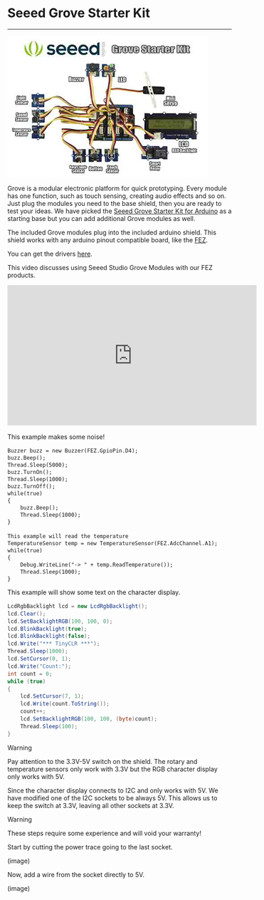 # Seeed Grove Starter Kit
---
![Seeed Grove Starter Kit](images/seeed-grove-starter-kit.jpg) 

Grove is a modular electronic platform for quick prototyping. Every module has one function, such as touch sensing, creating audio effects and so on. Just plug the modules you need to the base shield, then you are ready to test your ideas. We have picked the [Seeed Grove Starter Kit for Arduino](https://www.seeedstudio.com/Grove-Starter-Kit-for-Arduino-p-1855.html) as a starting base but you can add additional Grove modules as well.

The included Grove modules plug into the included arduino shield. This shield works with any arduino pinout compatible board, like the [FEZ](../../fez/intro.md).

You can get the drivers [here](https://github.com/ghi-electronics/TinyCLR-Accessories).

This video discusses using Seeed Studio Grove Modules with our FEZ products.

<iframe width="560" height="315" src="https://www.youtube.com/embed/9hxnYIgAX48?rel=0" frameborder="0" allowfullscreen></iframe>


This example makes some noise!

```
Buzzer buzz = new Buzzer(FEZ.GpioPin.D4);
buzz.Beep();
Thread.Sleep(5000);
buzz.TurnOn();
Thread.Sleep(1000);
buzz.TurnOff();
while(true)
{
    buzz.Beep();
    Thread.Sleep(1000);
}

This example will read the temperature
TemperatureSensor temp = new TemperatureSensor(FEZ.AdcChannel.A1);
while(true)
{
    Debug.WriteLine("-> " + temp.ReadTemperature());
    Thread.Sleep(1000);
}
```

This example will show some text on the character display.

```csharp
LcdRgbBacklight lcd = new LcdRgbBacklight();
lcd.Clear();
lcd.SetBacklightRGB(100, 100, 0);
lcd.BlinkBacklight(true);
lcd.BlinkBacklight(false);
lcd.Write("*** TinyCLR ***");
Thread.Sleep(1000);
lcd.SetCursor(0, 1);
lcd.Write("Count:");
int count = 0;
while (true)
{
    lcd.SetCursor(7, 1);
    lcd.Write(count.ToString());
    count++;
    lcd.SetBacklightRGB(100, 100, (byte)count);
    Thread.Sleep(100);
}
```

> [!Warning]
> Pay attention to the 3.3V-5V switch on the shield. The rotary and temperature sensors only work with 3.3V but the RGB character display only works with 5V.

Since the character display connects to I2C and only works with 5V. We have modified one of the I2C sockets to be always 5V. This allows us to keep the switch at 3.3V, leaving all other sockets at 3.3V.

> [!Warning]
> These steps require some experience and will void your warranty!

Start by cutting the power trace going to the last socket.

(image)

Now, add a wire from the socket directly to 5V.

(image)
